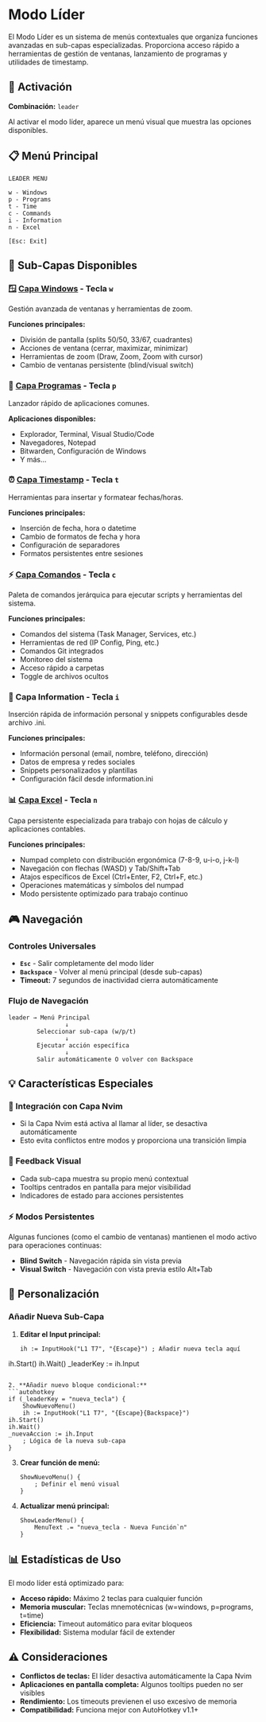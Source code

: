 # Modo Líder

El Modo Líder es un sistema de menús contextuales que organiza funciones avanzadas en sub-capas especializadas. Proporciona acceso rápido a herramientas de gestión de ventanas, lanzamiento de programas y utilidades de timestamp.

## 🎯 Activación

**Combinación:** `leader`

Al activar el modo líder, aparece un menú visual que muestra las opciones disponibles.

## 📋 Menú Principal

```
LEADER MENU

w - Windows
p - Programs  
t - Time
c - Commands
i - Information
n - Excel

[Esc: Exit]
```

## 🌟 Sub-Capas Disponibles

### 🪟 [Capa Windows](WINDOWS_LAYER.md) - Tecla `w`
Gestión avanzada de ventanas y herramientas de zoom.

**Funciones principales:**
- División de pantalla (splits 50/50, 33/67, cuadrantes)
- Acciones de ventana (cerrar, maximizar, minimizar)
- Herramientas de zoom (Draw, Zoom, Zoom with cursor)
- Cambio de ventanas persistente (blind/visual switch)

### 🚀 [Capa Programas](PROGRAM_LAYER.md) - Tecla `p`
Lanzador rápido de aplicaciones comunes.

**Aplicaciones disponibles:**
- Explorador, Terminal, Visual Studio/Code
- Navegadores, Notepad
- Bitwarden, Configuración de Windows
- Y más...

### ⏰ [Capa Timestamp](TIMESTAMP_LAYER.md) - Tecla `t`
Herramientas para insertar y formatear fechas/horas.

**Funciones principales:**
- Inserción de fecha, hora o datetime
- Cambio de formatos de fecha y hora
- Configuración de separadores
- Formatos persistentes entre sesiones

### ⚡ [Capa Comandos](COMMAND_LAYER.md) - Tecla `c`
Paleta de comandos jerárquica para ejecutar scripts y herramientas del sistema.

**Funciones principales:**
- Comandos del sistema (Task Manager, Services, etc.)
- Herramientas de red (IP Config, Ping, etc.)
- Comandos Git integrados
- Monitoreo del sistema
- Acceso rápido a carpetas
- Toggle de archivos ocultos

### 📝 Capa Information - Tecla `i`
Inserción rápida de información personal y snippets configurables desde archivo .ini.

**Funciones principales:**
- Información personal (email, nombre, teléfono, dirección)
- Datos de empresa y redes sociales
- Snippets personalizados y plantillas
- Configuración fácil desde information.ini

### 📊 [Capa Excel](EXCEL_LAYER.md) - Tecla `n`
Capa persistente especializada para trabajo con hojas de cálculo y aplicaciones contables.

**Funciones principales:**
- Numpad completo con distribución ergonómica (7-8-9, u-i-o, j-k-l)
- Navegación con flechas (WASD) y Tab/Shift+Tab
- Atajos específicos de Excel (Ctrl+Enter, F2, Ctrl+F, etc.)
- Operaciones matemáticas y símbolos del numpad
- Modo persistente optimizado para trabajo continuo

## 🎮 Navegación

### Controles Universales
- **`Esc`** - Salir completamente del modo líder
- **`Backspace`** - Volver al menú principal (desde sub-capas)
- **Timeout:** 7 segundos de inactividad cierra automáticamente

### Flujo de Navegación
```
leader → Menú Principal
                ↓
        Seleccionar sub-capa (w/p/t)
                ↓
        Ejecutar acción específica
                ↓
        Salir automáticamente O volver con Backspace
```

## 💡 Características Especiales

### 🔄 Integración con Capa Nvim
- Si la Capa Nvim está activa al llamar al líder, se desactiva automáticamente
- Esto evita conflictos entre modos y proporciona una transición limpia

### 📱 Feedback Visual
- Cada sub-capa muestra su propio menú contextual
- Tooltips centrados en pantalla para mejor visibilidad
- Indicadores de estado para acciones persistentes

### ⚡ Modos Persistentes
Algunas funciones (como el cambio de ventanas) mantienen el modo activo para operaciones continuas:
- **Blind Switch** - Navegación rápida sin vista previa
- **Visual Switch** - Navegación con vista previa estilo Alt+Tab

## 🔧 Personalización

### Añadir Nueva Sub-Capa

1. **Editar el Input principal:**
   ```autohotkey
   ih := InputHook("L1 T7", "{Escape}") ; Añadir nueva tecla aquí
ih.Start()
ih.Wait()
_leaderKey := ih.Input
   ```

2. **Añadir nuevo bloque condicional:**
   ```autohotkey
   if (_leaderKey = "nueva_tecla") {
       ShowNuevoMenu()
       ih := InputHook("L1 T7", "{Escape}{Backspace}")
ih.Start()
ih.Wait()
_nuevaAccion := ih.Input
       ; Lógica de la nueva sub-capa
   }
   ```

3. **Crear función de menú:**
   ```autohotkey
   ShowNuevoMenu() {
       ; Definir el menú visual
   }
   ```

4. **Actualizar menú principal:**
   ```autohotkey
   ShowLeaderMenu() {
       MenuText .= "nueva_tecla - Nueva Función`n"
   }
   ```

## 📊 Estadísticas de Uso

El modo líder está optimizado para:
- **Acceso rápido:** Máximo 2 teclas para cualquier función
- **Memoria muscular:** Teclas mnemotécnicas (w=windows, p=programs, t=time)
- **Eficiencia:** Timeout automático para evitar bloqueos
- **Flexibilidad:** Sistema modular fácil de extender

## ⚠️ Consideraciones

- **Conflictos de teclas:** El líder desactiva automáticamente la Capa Nvim
- **Aplicaciones en pantalla completa:** Algunos tooltips pueden no ser visibles
- **Rendimiento:** Los timeouts previenen el uso excesivo de memoria
- **Compatibilidad:** Funciona mejor con AutoHotkey v1.1+